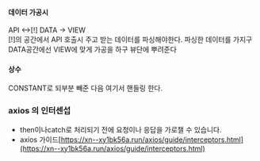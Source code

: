#### 데이터 가공시
API <->[!] DATA -> VIEW  
[!]의 공간에서  API 호출시 주고 받는 데이터를 파싱해야한다.
파싱한 데이터를 가지구 DATA공간에선 VIEW에 맞게 가공을 하구 뷰단에 뿌려준다

#### 상수
CONSTANT로 되부분 빼준 다음 여기서 핸들링 한다.

### axios 의 인터센섭
- then이나catch로 처리되기 전에 요청이나 응답을 가로챌 수 있습니다.
- axios 가이드[https://xn--xy1bk56a.run/axios/guide/interceptors.html](https://xn--xy1bk56a.run/axios/guide/interceptors.html)


